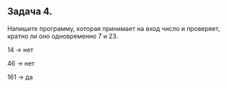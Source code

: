 ## Задача 4.

Напишите программу, которая принимает на вход число и проверяет, кратно ли оно одновременно 7 и 23.

14 -> нет 

46 -> нет 

161 -> да